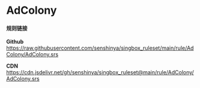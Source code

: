 # AdColony

#### 规则链接

**Github**
https://raw.githubusercontent.com/senshinya/singbox_ruleset/main/rule/AdColony/AdColony.srs

**CDN**
https://cdn.jsdelivr.net/gh/senshinya/singbox_ruleset@main/rule/AdColony/AdColony.srs